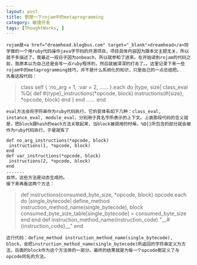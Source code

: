 ```yaml
---
layout: post
title: 整理一下rojam中的metaprogramming
category: 敏捷开发
tags: [ThoughtWorks, ]
---
```


	rojam是<a href="dreamhead.blogbus.com" target="_blank">dreamhead</a>同学做的一个用ruby代码操作java字节码的开源项目，项目具体内容因为跟本文主题无关，所以就不多描述了。我最近一段日子因为onbeach，所以就参和了进来。在开始读到rojam的代码之前，我原本以为自己还是会写一点ruby程序的，然后就被深深的打击了。。这里记录下来一些rojam中的metaprogramming技巧，并不是什么系统化的知识，只是自己的一点总结把。
	先看这段代码：
<blockquote>class  self
	 {
	 :no_arg = 1,
	 :var = 2,
	 ......
	 }.each do |type, size|
	 class_eval %Q{
	 def #{type}_instructions(*opcode, block)
	 instructions(#{size}, *opcode, block)
	 end
	 }
	 end
	......
	end</blockquote>

	eval方法会将字符串作为ruby代码执行，它的变体有如下几种：class_eval, instance_eval, module_eval，分别用于其名字所表示的上下文。上面那段代码的含义就是，把block跟hash的each方法关联起来，当block被调用的时候，%Q{}所包含的部分就会被作为ruby代码执行，于是就有了

	def no_arg_instructions(*opcode, block)
	 instructions(1, *opcode, block)
	end
	def var_instructions(*opcode, block)
	 instructions(2, *opcode, block)
	end
	.......
	自然，这些方法是动态生成的。
	接下来再看这两个方法：
<blockquote>def instructions(consumed_byte_size, *opcode, block)
	 opcode.each do |single_bytecode|
	 define_method instruction_method_name(single_bytecode), block
	 consumed_byte_size_table[single_bytecode] = consumed_byte_size
	 end
	end
	def instruction_method_name(instruction_code)
	 "__#{instruction_code}__"
	end</blockquote>

	这行代码：define_method instruction_method_name(single_bytecode), block，会把instruction_method_name(single_bytecode)所返回的字符串定义为方法，后面的block作为这个方法体的一部分。最终的结果就是为每一个opcode都定义了与opcode同名的方法。
